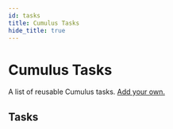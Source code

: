 ```yaml
---
id: tasks
title: Cumulus Tasks
hide_title: true
---
```


# Cumulus Tasks

A list of reusable Cumulus tasks. [Add your own.](adding-a-task.md)

## Tasks

